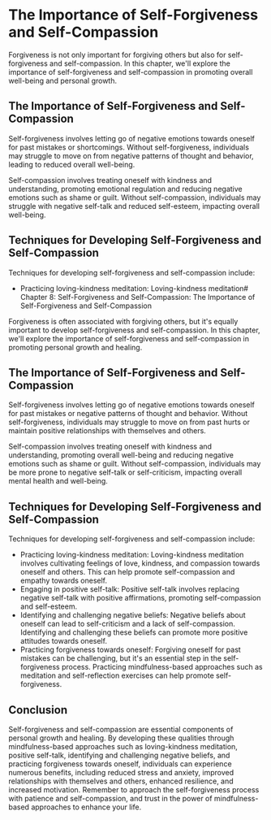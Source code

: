 The Importance of Self-Forgiveness and Self-Compassion
=======================================================================================================

Forgiveness is not only important for forgiving others but also for self-forgiveness and self-compassion. In this chapter, we'll explore the importance of self-forgiveness and self-compassion in promoting overall well-being and personal growth.

The Importance of Self-Forgiveness and Self-Compassion
------------------------------------------------------

Self-forgiveness involves letting go of negative emotions towards oneself for past mistakes or shortcomings. Without self-forgiveness, individuals may struggle to move on from negative patterns of thought and behavior, leading to reduced overall well-being.

Self-compassion involves treating oneself with kindness and understanding, promoting emotional regulation and reducing negative emotions such as shame or guilt. Without self-compassion, individuals may struggle with negative self-talk and reduced self-esteem, impacting overall well-being.

Techniques for Developing Self-Forgiveness and Self-Compassion
--------------------------------------------------------------

Techniques for developing self-forgiveness and self-compassion include:

* Practicing loving-kindness meditation: Loving-kindness meditation# Chapter 8: Self-Forgiveness and Self-Compassion: The Importance of Self-Forgiveness and Self-Compassion

Forgiveness is often associated with forgiving others, but it's equally important to develop self-forgiveness and self-compassion. In this chapter, we'll explore the importance of self-forgiveness and self-compassion in promoting personal growth and healing.

The Importance of Self-Forgiveness and Self-Compassion
------------------------------------------------------

Self-forgiveness involves letting go of negative emotions towards oneself for past mistakes or negative patterns of thought and behavior. Without self-forgiveness, individuals may struggle to move on from past hurts or maintain positive relationships with themselves and others.

Self-compassion involves treating oneself with kindness and understanding, promoting overall well-being and reducing negative emotions such as shame or guilt. Without self-compassion, individuals may be more prone to negative self-talk or self-criticism, impacting overall mental health and well-being.

Techniques for Developing Self-Forgiveness and Self-Compassion
--------------------------------------------------------------

Techniques for developing self-forgiveness and self-compassion include:

* Practicing loving-kindness meditation: Loving-kindness meditation involves cultivating feelings of love, kindness, and compassion towards oneself and others. This can help promote self-compassion and empathy towards oneself.
* Engaging in positive self-talk: Positive self-talk involves replacing negative self-talk with positive affirmations, promoting self-compassion and self-esteem.
* Identifying and challenging negative beliefs: Negative beliefs about oneself can lead to self-criticism and a lack of self-compassion. Identifying and challenging these beliefs can promote more positive attitudes towards oneself.
* Practicing forgiveness towards oneself: Forgiving oneself for past mistakes can be challenging, but it's an essential step in the self-forgiveness process. Practicing mindfulness-based approaches such as meditation and self-reflection exercises can help promote self-forgiveness.

Conclusion
----------

Self-forgiveness and self-compassion are essential components of personal growth and healing. By developing these qualities through mindfulness-based approaches such as loving-kindness meditation, positive self-talk, identifying and challenging negative beliefs, and practicing forgiveness towards oneself, individuals can experience numerous benefits, including reduced stress and anxiety, improved relationships with themselves and others, enhanced resilience, and increased motivation. Remember to approach the self-forgiveness process with patience and self-compassion, and trust in the power of mindfulness-based approaches to enhance your life.
